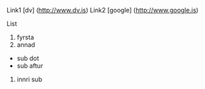 Link1 [dv] (http://www.dv.is)
Link2 [google] (http://www.google.is)



List

1. fyrsta
2. annad
  * sub dot
  * sub aftur
  1. innri sub
 
